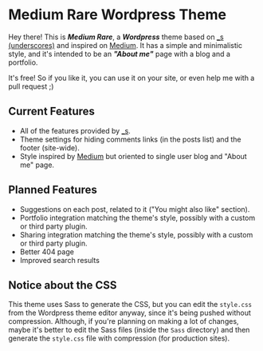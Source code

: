 Medium Rare Wordpress Theme
======

Hey there! This is **_Medium Rare_**, a **_Wordpress_** theme based on [_s (underscores)](https://underscores.me/) and inspired on [Medium](https://medium.com/). It has a simple and minimalistic style, and it's intended to be an **_"About me"_** page with a blog and a portfolio.

It's free! So if you like it, you can use it on your site, or even help me with a pull request ;)

Current Features
------

* All of the features provided by [_s](https://underscores.me/).
* Theme settings for hiding comments links (in the posts list) and the footer (site-wide).
* Style inspired by [Medium](https://medium.com/) but oriented to single user blog and "About me" page.

Planned Features
------

* Suggestions on each post, related to it ("You might also like" section).
* Portfolio integration matching the theme's style, possibly with a custom or third party plugin.
* Sharing integration matching the theme's style, possibly with a custom or third party plugin.
* Better 404 page
* Improved search results

Notice about the CSS
------

This theme uses Sass to generate the CSS, but you can edit the `style.css` from the Wordpress theme editor anyway, since it's being pushed without compression. Although, if you're planning on making a lot of changes, maybe it's better to edit the Sass files (inside the `Sass` directory) and then generate the `style.css` file with compression (for production sites).